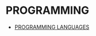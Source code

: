 # PROGRAMMING

- [PROGRAMMING LANGUAGES](../LEVEL-4/PROGRAMMING-LANGUAGES.md)

<!--
---- Linters

---- UI
----- Frameworks
------ Astro

---- HTTP

---- API
---- Postman
---- Rest API
---- SCORM
---- XAPI
---- Web APIs
---- WebGL
---- Watson API
---- Stripe
----- Stripe API

---- YAML

---- Web Components
----- Framework
----- AMP.dev

---- RSS

---- Bun

---- Deno

---- Docker

---- Version Control System
----- Git
------ Internet Hosted Service
------- GitHub
------- GitLab
------- BitBucket

---- Internet Hosted Service for Remote Development
------ Gitpod

---- Apache HTTP Server


--- Databases

---- MongoDB
---- MySQL
---- PostgreSQL
---- InnoDB
---- MariaDB

---- Firebase
---- Supabase


-->
